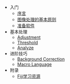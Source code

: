 * 入门
  * [序言](README.md)
  * [图像处理的基本原则](content/Principle.md)
  * [准备软件](content/Software.md)
* 基本处理
  * [Adjustment](content/README.md)
  * [Threshold](content/README.md)
  * [Analyze](content/README.md)
* 进阶技巧
  * [Background Correction](content/Back_correction.md)
  * [Macro Language](content/README.md)
* 附录
  * [Fiji学习资源](content/Resource.md)
